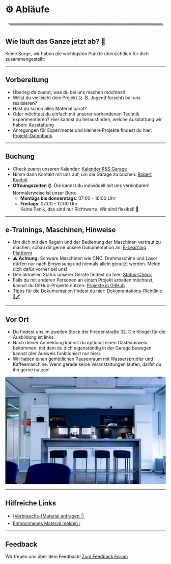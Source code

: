 # ⚙️ Abläufe
![image](https://github.com/Rohde-Schwarz-Garage/.github/blob/main/ressources/graphics/2024_03_13_Trennbanner_GitHub_Grey_Transparent.png?raw=true)

## Wie läuft das Ganze jetzt ab? 🤔  
Keine Sorge, wir haben die wichtigsten Punkte übersichtlich für dich zusammengestellt:

---

## Vorbereitung
- Überleg dir zuerst, was du bei uns machen möchtest!
- Willst du vielleicht dein Projekt (z. B. Jugend forscht) bei uns realisieren?  
- Hast du schon alles Material parat?  
- Oder möchtest du einfach mit unserer vorhandenen Technik experimentieren? Hier kannst du herausfinden, welche Ausstattung wir haben: [Ausstattung](https://github.com/Rohde-Schwarz-Garage/.github/blob/main/documentation/02_maschinen_ger%C3%A4te_material.md)  
- Anregungen für Experimente und kleinere Projekte findest du hier: [Projekt-Datenbank](https://github.com/Rohde-Schwarz-Garage/.github/blob/main/documentation/03_projekte_und_experimente.md)  

---

## Buchung
- Check zuerst unseren Kalender: [Kalender R&S Garage](https://outlook.live.com/owa/calendar/00000000-0000-0000-0000-000000000000/97575a0f-087c-4ba4-80c1-9fd4bad7214c/cid-3B09161DCF70F723/index.html)  
- Nimm dann Kontakt mit uns auf, um die Garage zu buchen: [Robert Kuehnl](mailto:robert.kuehnl@rohde-schwarz.com)  
- **Öffnungszeiten** ⌚: Die kannst du individuell mit uns vereinbaren! Normalerweise ist unser Büro:
  - **Montags bis donnerstags**: 07:00 - 16:00 Uhr  
  - **Freitags**: 07:00 - 12:00 Uhr  
  Keine Panik, das sind nur Richtwerte. Wir sind flexibel! 🔨  

---

## e-Trainings, Maschinen, Hinweise
- Um dich mit den Regeln und der Bedienung der Maschinen vertraut zu machen, schau dir gerne unsere Dokumentation an: [E-Learning Plattform](https://elearning-poc.rohde-schwarz.com/course/index.php?categoryid=7)  
- ⚠️ **Achtung:** Schwere Maschinen wie CNC, Drehmaschine und Laser dürfen nur nach Einweisung und niemals allein genutzt werden. Melde dich dafür vorher bei uns!  
- Den aktuellen Status unserer Geräte findest du hier: [Status-Check](#Status-Check-der-Geräte)  
- Falls du mit anderen Personen an einem Projekt arbeiten möchtest, kannst du GitHub-Projekte nutzen: [Projekte in GitHub](https://github.com/Rohde-Schwarz-Garage/.github-community/projects)  
- Tipps für die Dokumentation findest du hier: [Dokumentations-Richtlinie 📕🖊](https://github.com/Rohde-Schwarz-Garage/.github/blob/main/documentation/04_dokumentations_richtlinie.md)  

---

## Vor Ort
- Du findest uns im zweiten Stock der Friedenstraße 32. Die Klingel für die Ausbildung ist links.  
- Nach deiner Anmeldung kannst du optional einen Gästeausweis bekommen, mit dem du dich eigenständig in der Garage bewegen kannst (der Ausweis funktioniert nur hier).  
- Wir haben einen gemütlichen Pausenraum mit Wassersprudler und Kaffeemaschine. Wenn gerade keine Veranstaltungen laufen, darfst du ihn gerne nutzen!  

![Kueche](https://github.com/Rohde-Schwarz-Garage/.github/blob/main/ressources/pictures/Garage_Kueche.png?raw=true)

---

## Hilfreiche Links
- [(Verbrauchs-)Material anfragen ✋](https://github.com/orgs/Rohde-Schwarz-Garage/discussions/categories/material)  
- [Entnommenes Material melden ❕](https://github.com/orgs/Rohde-Schwarz-Garage/discussions/2)  

---

## Feedback
Wir freuen uns über dein Feedback! [Zum Feedback Forum](https://github.com/orgs/Rohde-Schwarz-Garage/discussions/categories/feedback)  
